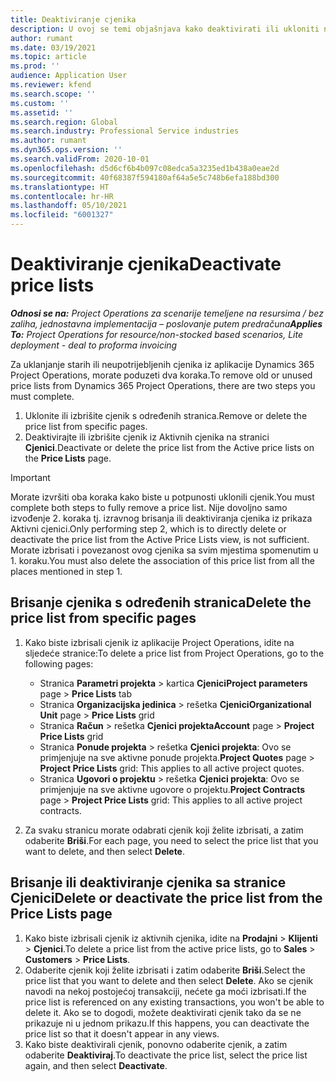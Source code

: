 ```yaml
---
title: Deaktiviranje cjenika
description: U ovoj se temi objašnjava kako deaktivirati ili ukloniti neupotrijebljene ili stare cjenike.
author: rumant
ms.date: 03/19/2021
ms.topic: article
ms.prod: ''
audience: Application User
ms.reviewer: kfend
ms.search.scope: ''
ms.custom: ''
ms.assetid: ''
ms.search.region: Global
ms.search.industry: Professional Service industries
ms.author: rumant
ms.dyn365.ops.version: ''
ms.search.validFrom: 2020-10-01
ms.openlocfilehash: d5d6cf6b4b097c08edca5a3235ed1b438a0eae2d
ms.sourcegitcommit: 40f68387f594180af64a5e5c748b6efa188bd300
ms.translationtype: HT
ms.contentlocale: hr-HR
ms.lasthandoff: 05/10/2021
ms.locfileid: "6001327"
---
```

# <a name="deactivate-price-lists"></a><span data-ttu-id="70eb9-103">Deaktiviranje cjenika</span><span class="sxs-lookup"><span data-stu-id="70eb9-103">Deactivate price lists</span></span> 

<span data-ttu-id="70eb9-104">_**Odnosi se na:** Project Operations za scenarije temeljene na resursima / bez zaliha, jednostavna implementacija – poslovanje putem predračuna_</span><span class="sxs-lookup"><span data-stu-id="70eb9-104">_**Applies To:** Project Operations for resource/non-stocked based scenarios, Lite deployment - deal to proforma invoicing_</span></span>

<span data-ttu-id="70eb9-105">Za uklanjanje starih ili neupotrijebljenih cjenika iz aplikacije Dynamics 365 Project Operations, morate poduzeti dva koraka.</span><span class="sxs-lookup"><span data-stu-id="70eb9-105">To remove old or unused price lists from Dynamics 365 Project Operations, there are two steps you must complete.</span></span> 

1. <span data-ttu-id="70eb9-106">Uklonite ili izbrišite cjenik s određenih stranica.</span><span class="sxs-lookup"><span data-stu-id="70eb9-106">Remove or delete the price list from specific pages.</span></span>
2. <span data-ttu-id="70eb9-107">Deaktivirajte ili izbrišite cjenik iz Aktivnih cjenika na stranici **Cjenici**.</span><span class="sxs-lookup"><span data-stu-id="70eb9-107">Deactivate or delete the price list from the Active price lists on the **Price Lists** page.</span></span>

>[!IMPORTANT]
> <span data-ttu-id="70eb9-108">Morate izvršiti oba koraka kako biste u potpunosti uklonili cjenik.</span><span class="sxs-lookup"><span data-stu-id="70eb9-108">You must complete both steps to fully remove a price list.</span></span> <span data-ttu-id="70eb9-109">Nije dovoljno samo izvođenje 2. koraka tj. izravnog brisanja ili deaktiviranja cjenika iz prikaza Aktivni cjenici.</span><span class="sxs-lookup"><span data-stu-id="70eb9-109">Only performing step 2, which is to directly delete or deactivate the price list from the Active Price Lists view, is not sufficient.</span></span> <span data-ttu-id="70eb9-110">Morate izbrisati i povezanost ovog cjenika sa svim mjestima spomenutim u 1. koraku.</span><span class="sxs-lookup"><span data-stu-id="70eb9-110">You must also delete the association of this price list from all the places mentioned in step 1.</span></span>

## <a name="delete-the-price-list-from-specific-pages"></a><span data-ttu-id="70eb9-111">Brisanje cjenika s određenih stranica</span><span class="sxs-lookup"><span data-stu-id="70eb9-111">Delete the price list from specific pages</span></span>
1. <span data-ttu-id="70eb9-112">Kako biste izbrisali cjenik iz aplikacije Project Operations, idite na sljedeće stranice:</span><span class="sxs-lookup"><span data-stu-id="70eb9-112">To delete a price list from Project Operations, go to the following pages:</span></span>  

      - <span data-ttu-id="70eb9-113">Stranica **Parametri projekta** > kartica **Cjenici**</span><span class="sxs-lookup"><span data-stu-id="70eb9-113">**Project parameters** page > **Price Lists** tab</span></span>
      - <span data-ttu-id="70eb9-114">Stranica **Organizacijska jedinica** > rešetka **Cjenici**</span><span class="sxs-lookup"><span data-stu-id="70eb9-114">**Organizational Unit** page > **Price Lists** grid</span></span>
      - <span data-ttu-id="70eb9-115">Stranica **Račun** > rešetka **Cjenici projekta**</span><span class="sxs-lookup"><span data-stu-id="70eb9-115">**Account** page > **Project Price Lists** grid</span></span>
      - <span data-ttu-id="70eb9-116">Stranica **Ponude projekta** > rešetka **Cjenici projekta**: Ovo se primjenjuje na sve aktivne ponude projekta.</span><span class="sxs-lookup"><span data-stu-id="70eb9-116">**Project Quotes** page > **Project Price Lists** grid: This applies to all active project quotes.</span></span>
      - <span data-ttu-id="70eb9-117">Stranica **Ugovori o projektu** > rešetka **Cjenici projekta**: Ovo se primjenjuje na sve aktivne ugovore o projektu.</span><span class="sxs-lookup"><span data-stu-id="70eb9-117">**Project Contracts** page > **Project Price Lists** grid: This applies to all active project contracts.</span></span>

 2. <span data-ttu-id="70eb9-118">Za svaku stranicu morate odabrati cjenik koji želite izbrisati, a zatim odaberite **Briši**.</span><span class="sxs-lookup"><span data-stu-id="70eb9-118">For each page, you need to select the price list that you want to delete, and then select **Delete**.</span></span> 
 
## <a name="delete-or-deactivate-the-price-list-from-the-price-lists-page"></a><span data-ttu-id="70eb9-119">Brisanje ili deaktiviranje cjenika sa stranice Cjenici</span><span class="sxs-lookup"><span data-stu-id="70eb9-119">Delete or deactivate the price list from the Price Lists page</span></span>
 
1. <span data-ttu-id="70eb9-120">Kako biste izbrisali cjenik iz aktivnih cjenika, idite na **Prodajni** > **Klijenti** > **Cjenici**.</span><span class="sxs-lookup"><span data-stu-id="70eb9-120">To delete a price list from the active price lists, go to **Sales** > **Customers** > **Price Lists**.</span></span> 
2. <span data-ttu-id="70eb9-121">Odaberite cjenik koji želite izbrisati i zatim odaberite **Briši**.</span><span class="sxs-lookup"><span data-stu-id="70eb9-121">Select the price list that you want to delete and then select **Delete**.</span></span> <span data-ttu-id="70eb9-122">Ako se cjenik navodi na nekoj postojećoj transakciji, nećete ga moći izbrisati.</span><span class="sxs-lookup"><span data-stu-id="70eb9-122">If the price list is referenced on any existing transactions, you won't be able to delete it.</span></span> <span data-ttu-id="70eb9-123">Ako se to dogodi, možete deaktivirati cjenik tako da se ne prikazuje ni u jednom prikazu.</span><span class="sxs-lookup"><span data-stu-id="70eb9-123">If this happens, you can deactivate the price list so that it doesn't appear in any views.</span></span> 
3. <span data-ttu-id="70eb9-124">Kako biste deaktivirali cjenik, ponovno odaberite cjenik, a zatim odaberite **Deaktiviraj**.</span><span class="sxs-lookup"><span data-stu-id="70eb9-124">To deactivate the price list, select the price list again, and then select **Deactivate**.</span></span>   
